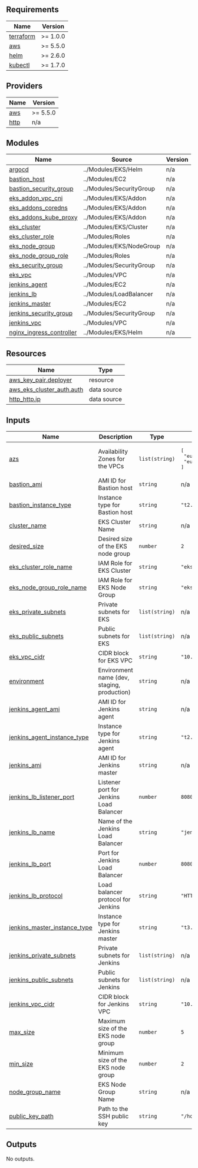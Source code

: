 <!-- BEGIN_TF_DOCS -->
## Requirements

| Name | Version |
|------|---------|
| <a name="requirement_terraform"></a> [terraform](#requirement\_terraform) | >= 1.0.0 |
| <a name="requirement_aws"></a> [aws](#requirement\_aws) | >= 5.5.0 |
| <a name="requirement_helm"></a> [helm](#requirement\_helm) | >= 2.6.0 |
| <a name="requirement_kubectl"></a> [kubectl](#requirement\_kubectl) | >= 1.7.0 |

## Providers

| Name | Version |
|------|---------|
| <a name="provider_aws"></a> [aws](#provider\_aws) | >= 5.5.0 |
| <a name="provider_http"></a> [http](#provider\_http) | n/a |

## Modules

| Name | Source | Version |
|------|--------|---------|
| <a name="module_argocd"></a> [argocd](#module\_argocd) | ../Modules/EKS/Helm | n/a |
| <a name="module_bastion_host"></a> [bastion\_host](#module\_bastion\_host) | ../Modules/EC2 | n/a |
| <a name="module_bastion_security_group"></a> [bastion\_security\_group](#module\_bastion\_security\_group) | ../Modules/SecurityGroup | n/a |
| <a name="module_eks_addon_vpc_cni"></a> [eks\_addon\_vpc\_cni](#module\_eks\_addon\_vpc\_cni) | ../Modules/EKS/Addon | n/a |
| <a name="module_eks_addons_coredns"></a> [eks\_addons\_coredns](#module\_eks\_addons\_coredns) | ../Modules/EKS/Addon | n/a |
| <a name="module_eks_addons_kube_proxy"></a> [eks\_addons\_kube\_proxy](#module\_eks\_addons\_kube\_proxy) | ../Modules/EKS/Addon | n/a |
| <a name="module_eks_cluster"></a> [eks\_cluster](#module\_eks\_cluster) | ../Modules/EKS/Cluster | n/a |
| <a name="module_eks_cluster_role"></a> [eks\_cluster\_role](#module\_eks\_cluster\_role) | ../Modules/Roles | n/a |
| <a name="module_eks_node_group"></a> [eks\_node\_group](#module\_eks\_node\_group) | ../Modules/EKS/NodeGroup | n/a |
| <a name="module_eks_node_group_role"></a> [eks\_node\_group\_role](#module\_eks\_node\_group\_role) | ../Modules/Roles | n/a |
| <a name="module_eks_security_group"></a> [eks\_security\_group](#module\_eks\_security\_group) | ../Modules/SecurityGroup | n/a |
| <a name="module_eks_vpc"></a> [eks\_vpc](#module\_eks\_vpc) | ../Modules/VPC | n/a |
| <a name="module_jenkins_agent"></a> [jenkins\_agent](#module\_jenkins\_agent) | ../Modules/EC2 | n/a |
| <a name="module_jenkins_lb"></a> [jenkins\_lb](#module\_jenkins\_lb) | ../Modules/LoadBalancer | n/a |
| <a name="module_jenkins_master"></a> [jenkins\_master](#module\_jenkins\_master) | ../Modules/EC2 | n/a |
| <a name="module_jenkins_security_group"></a> [jenkins\_security\_group](#module\_jenkins\_security\_group) | ../Modules/SecurityGroup | n/a |
| <a name="module_jenkins_vpc"></a> [jenkins\_vpc](#module\_jenkins\_vpc) | ../Modules/VPC | n/a |
| <a name="module_nginx_ingress_controller"></a> [nginx\_ingress\_controller](#module\_nginx\_ingress\_controller) | ../Modules/EKS/Helm | n/a |

## Resources

| Name | Type |
|------|------|
| [aws_key_pair.deployer](https://registry.terraform.io/providers/hashicorp/aws/latest/docs/resources/key_pair) | resource |
| [aws_eks_cluster_auth.auth](https://registry.terraform.io/providers/hashicorp/aws/latest/docs/data-sources/eks_cluster_auth) | data source |
| [http_http.ip](https://registry.terraform.io/providers/hashicorp/http/latest/docs/data-sources/http) | data source |

## Inputs

| Name | Description | Type | Default | Required |
|------|-------------|------|---------|:--------:|
| <a name="input_azs"></a> [azs](#input\_azs) | Availability Zones for the VPCs | `list(string)` | <pre>[<br>  "eu-central-1a",<br>  "eu-central-1b"<br>]</pre> | no |
| <a name="input_bastion_ami"></a> [bastion\_ami](#input\_bastion\_ami) | AMI ID for Bastion host | `string` | n/a | yes |
| <a name="input_bastion_instance_type"></a> [bastion\_instance\_type](#input\_bastion\_instance\_type) | Instance type for Bastion host | `string` | `"t2.micro"` | no |
| <a name="input_cluster_name"></a> [cluster\_name](#input\_cluster\_name) | EKS Cluster Name | `string` | n/a | yes |
| <a name="input_desired_size"></a> [desired\_size](#input\_desired\_size) | Desired size of the EKS node group | `number` | `2` | no |
| <a name="input_eks_cluster_role_name"></a> [eks\_cluster\_role\_name](#input\_eks\_cluster\_role\_name) | IAM Role for EKS Cluster | `string` | `"eks-cluster-role"` | no |
| <a name="input_eks_node_group_role_name"></a> [eks\_node\_group\_role\_name](#input\_eks\_node\_group\_role\_name) | IAM Role for EKS Node Group | `string` | `"eks-node-group-role"` | no |
| <a name="input_eks_private_subnets"></a> [eks\_private\_subnets](#input\_eks\_private\_subnets) | Private subnets for EKS | `list(string)` | n/a | yes |
| <a name="input_eks_public_subnets"></a> [eks\_public\_subnets](#input\_eks\_public\_subnets) | Public subnets for EKS | `list(string)` | n/a | yes |
| <a name="input_eks_vpc_cidr"></a> [eks\_vpc\_cidr](#input\_eks\_vpc\_cidr) | CIDR block for EKS VPC | `string` | `"10.100.0.0/16"` | no |
| <a name="input_environment"></a> [environment](#input\_environment) | Environment name (dev, staging, production) | `string` | n/a | yes |
| <a name="input_jenkins_agent_ami"></a> [jenkins\_agent\_ami](#input\_jenkins\_agent\_ami) | AMI ID for Jenkins agent | `string` | n/a | yes |
| <a name="input_jenkins_agent_instance_type"></a> [jenkins\_agent\_instance\_type](#input\_jenkins\_agent\_instance\_type) | Instance type for Jenkins agent | `string` | `"t2.micro"` | no |
| <a name="input_jenkins_ami"></a> [jenkins\_ami](#input\_jenkins\_ami) | AMI ID for Jenkins master | `string` | n/a | yes |
| <a name="input_jenkins_lb_listener_port"></a> [jenkins\_lb\_listener\_port](#input\_jenkins\_lb\_listener\_port) | Listener port for Jenkins Load Balancer | `number` | `8080` | no |
| <a name="input_jenkins_lb_name"></a> [jenkins\_lb\_name](#input\_jenkins\_lb\_name) | Name of the Jenkins Load Balancer | `string` | `"jenkins-lb"` | no |
| <a name="input_jenkins_lb_port"></a> [jenkins\_lb\_port](#input\_jenkins\_lb\_port) | Port for Jenkins Load Balancer | `number` | `8080` | no |
| <a name="input_jenkins_lb_protocol"></a> [jenkins\_lb\_protocol](#input\_jenkins\_lb\_protocol) | Load balancer protocol for Jenkins | `string` | `"HTTP"` | no |
| <a name="input_jenkins_master_instance_type"></a> [jenkins\_master\_instance\_type](#input\_jenkins\_master\_instance\_type) | Instance type for Jenkins master | `string` | `"t3.large"` | no |
| <a name="input_jenkins_private_subnets"></a> [jenkins\_private\_subnets](#input\_jenkins\_private\_subnets) | Private subnets for Jenkins | `list(string)` | n/a | yes |
| <a name="input_jenkins_public_subnets"></a> [jenkins\_public\_subnets](#input\_jenkins\_public\_subnets) | Public subnets for Jenkins | `list(string)` | n/a | yes |
| <a name="input_jenkins_vpc_cidr"></a> [jenkins\_vpc\_cidr](#input\_jenkins\_vpc\_cidr) | CIDR block for Jenkins VPC | `string` | `"10.10.0.0/16"` | no |
| <a name="input_max_size"></a> [max\_size](#input\_max\_size) | Maximum size of the EKS node group | `number` | `5` | no |
| <a name="input_min_size"></a> [min\_size](#input\_min\_size) | Minimum size of the EKS node group | `number` | `2` | no |
| <a name="input_node_group_name"></a> [node\_group\_name](#input\_node\_group\_name) | EKS Node Group Name | `string` | n/a | yes |
| <a name="input_public_key_path"></a> [public\_key\_path](#input\_public\_key\_path) | Path to the SSH public key | `string` | `"/home/yossi/.ssh/new_key.pub"` | no |

## Outputs

No outputs.
<!-- END_TF_DOCS -->